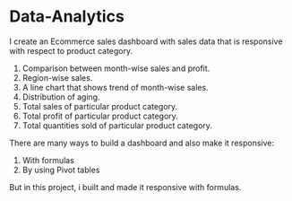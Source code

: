 # Data-Analytics
I create an Ecommerce sales dashboard with sales data that is responsive with respect to product category.

1. Comparison between month-wise sales and profit.
2. Region-wise sales.
3. A line chart that shows trend of month-wise sales.
4. Distribution of aging.
5. Total sales of particular product category.
6. Total profit of particular product category.
7. Total quantities sold  of particular product category.

There are many ways to build a dashboard and also make it responsive:
1. With formulas
2. By using Pivot tables

But in this project, i built and made it responsive with formulas.
